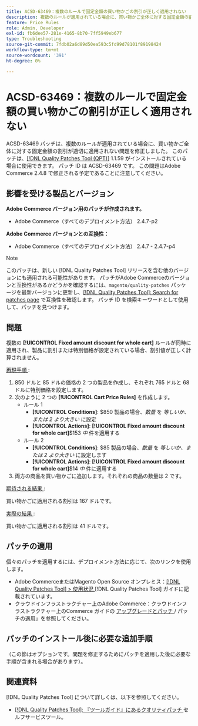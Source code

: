 ```yaml
---
title: ACSD-63469：複数のルールで固定金額の買い物かごの割引が正しく適用されない
description: 複数のルールが適用されている場合に、買い物かご全体に対する固定金額の割引が適切に適用されないAdobe Commerceの問題を修正するために、ACSD-63469 パッチを適用してください。
feature: Price Rules
role: Admin, Developer
exl-id: fb6dee57-281e-4165-8b70-7ff5949eb677
type: Troubleshooting
source-git-commit: 7fdb02a6d89d50ea593c5fd99d78101f89198424
workflow-type: tm+mt
source-wordcount: '391'
ht-degree: 0%

---
```


# ACSD-63469：複数のルールで固定金額の買い物かごの割引が正しく適用されない

ACSD-63469 パッチは、複数のルールが適用されている場合に、買い物かご全体に対する固定金額の割引が適切に適用されない問題を修正しました。 このパッチは、[[!DNL Quality Patches Tool (QPT)]](/help/tools/quality-patches-tool/quality-patches-tool-to-self-serve-quality-patches.md) 1.1.59 がインストールされている場合に使用できます。 パッチ ID は ACSD-63469 です。 この問題はAdobe Commerce 2.4.8 で修正される予定であることに注意してください。

## 影響を受ける製品とバージョン

**Adobe Commerce バージョン用のパッチが作成されます。**

* Adobe Commerce（すべてのデプロイメント方法） 2.4.7-p2

**Adobe Commerce バージョンとの互換性：**

* Adobe Commerce（すべてのデプロイメント方法） 2.4.7 - 2.4.7-p4

>[!NOTE]
>
>このパッチは、新しい [!DNL Quality Patches Tool] リリースを含む他のバージョンにも適用される可能性があります。 パッチがAdobe Commerceのバージョンと互換性があるかどうかを確認するには、`magento/quality-patches` パッケージを最新バージョンに更新し、[[!DNL Quality Patches Tool]: Search for patches page](https://experienceleague.adobe.com/tools/commerce-quality-patches/index.html) で互換性を確認します。 パッチ ID を検索キーワードとして使用して、パッチを見つけます。

## 問題

複数の **[!UICONTROL Fixed amount discount for whole cart]** ルールが同時に適用され、製品に割引または特別価格が設定されている場合、割引値が正しく計算されません。

<u> 再現手順 </u>:

1. 850 ドルと 85 ドルの価格の 2 つの製品を作成し、それぞれ 765 ドルと 68 ドルに特別価格を設定します。
1. 次のように 2 つの **[!UICONTROL Cart Price Rules]** を作成します。
   * ルール 1
      * **[!UICONTROL Conditions]**: $850 製品の場合、*数量* を *等しいか、または 2 より大きい* に設定
      * **[!UICONTROL Actions]**: **[!UICONTROL Fixed amount discount for whole cart]**$153 *中* 件を適用する
   * ルール 2
      * **[!UICONTROL Conditions]**: $85 製品の場合、*数量* を *等しいか、または 2 より大きい* に設定します
      * **[!UICONTROL Actions]**: **[!UICONTROL Fixed amount discount for whole cart]**$14 *中* 件に適用する
1. 両方の商品を買い物かごに追加します。それぞれの商品の数量は 2 です。

<u> 期待される結果 </u>:

買い物かごに適用される割引は 167 ドルです。

<u> 実際の結果 </u>:

買い物かごに適用される割引は 41 ドルです。

## パッチの適用

個々のパッチを適用するには、デプロイメント方法に応じて、次のリンクを使用します。

* Adobe CommerceまたはMagento Open Source オンプレミス：[[!DNL Quality Patches Tool] > 使用状況 ](/help/tools/quality-patches-tool/usage.md) [!DNL Quality Patches Tool] ガイドに記載されています。
* クラウドインフラストラクチャー上のAdobe Commerce：クラウドインフラストラクチャー上のCommerce ガイドの [ アップグレードとパッチ ](https://experienceleague.adobe.com/docs/commerce-cloud-service/user-guide/develop/upgrade/apply-patches.html)/ パッチの適用」を参照してください。

## パッチのインストール後に必要な追加手順

（この節はオプションです。問題を修正するためにパッチを適用した後に必要な手順が含まれる場合があります）。 

## 関連資料

[!DNL Quality Patches Tool] について詳しくは、以下を参照してください。

* [[!DNL Quality Patches Tool]: 『ツールガイド』にあるクオリティパッチ ](/help/tools/quality-patches-tool/quality-patches-tool-to-self-serve-quality-patches.md) セルフサービスツール。
